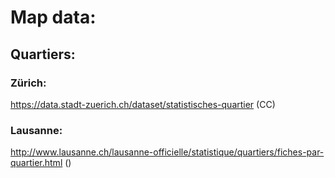 # Map data:

## Quartiers:
### Zürich: 
https://data.stadt-zuerich.ch/dataset/statistisches-quartier (CC)

### Lausanne:
http://www.lausanne.ch/lausanne-officielle/statistique/quartiers/fiches-par-quartier.html ()
